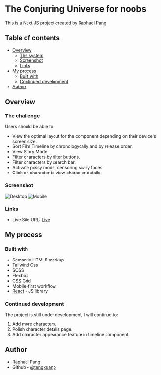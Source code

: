 # The Conjuring Universe for noobs

This is a Next JS project created by Raphael Pang.

## Table of contents

- [Overview](#overview)
  - [The system](#the-system)
  - [Screenshot](#screenshot)
  - [Links](#links)
- [My process](#my-process)
  - [Built with](#built-with)
  - [Continued development](#continued-development)
- [Author](#author)


## Overview

### The challenge

Users should be able to:

- View the optimal layout for the component depending on their device's screen size.
- Sort Film Timeline by chronologycally and by release order.
- View Story Mode.
- Filter characters by filter buttons.
- Filter characters by search bar.
- Activate pxssy mode, censoring scary faces.
- Click on character to view character details.

### Screenshot

![Desktop](./screenshot/mainDesktop.png)
![Mobile](./screenshot/mainMobile.png)

### Links

- Live Site URL: [Live](https://the-conjuring-universe-for-noobs.vercel.app/)

## My process

### Built with

- Semantic HTML5 markup
- Tailwind Css
- SCSS
- Flexbox
- CSS Grid
- Mobile-first workflow
- [React](https://reactjs.org/) - JS library


### Continued development

The project is still under development, I will continue to:

  1. Add more characters.
  2. Polish character details page.
  3. Add character appearance feature in timeline component.



## Author

- Raphael Pang
- Github - [@tengxuanp](https://github.com/tengxuanp)
